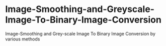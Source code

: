 # Image-Smoothing-and-Greyscale-Image-To-Binary-Image-Conversion
Image-Smoothing and Grey-scale Image To Binary Image Conversion by various methods
